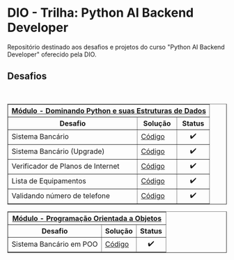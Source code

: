 # DIO - Trilha: Python AI Backend Developer
Repositório destinado aos desafios e projetos do curso "Python AI Backend Developer" oferecido pela DIO.

## Desafios

<br />
<table border=1>
    <tr>
        <th colspan="3"><a href="https://github.com/Lucas-p00/DIO-trilha-python/tree/main/Estruturas%20de%20Dados">Módulo - Dominando Python e suas Estruturas de Dados</a></th>
    </tr>
    <tr>
        <th>Desafio</th>
        <th>Solução</th>
        <th>Status</th>
    </tr>
    <tr>
        <td>Sistema Bancário</td>
        <td><a href="https://github.com/Lucas-p00/DIO-trilha-python/blob/main/Estruturas%20de%20Dados/desafio_projeto_1.py">Código</a></td>
        <td align="center">✔️</td>
    </tr>
    <tr>
        <td>Sistema Bancário (Upgrade)</td>
        <td><a href="https://github.com/Lucas-p00/DIO-trilha-python/blob/main/Estruturas%20de%20Dados/desafio_projeto_2.py">Código</a></td>
        <td align="center">✔️</td>
    </tr>
    <tr>
        <td>Verificador de Planos de Internet</td>
        <td><a href="https://github.com/Lucas-p00/DIO-trilha-python/blob/main/Estruturas%20de%20Dados/desafio_codigo_1.py">Código</a></td>
        <td align="center">✔️</td>
    </tr>   
    <tr>
        <td>Lista de Equipamentos</td>
        <td><a href="https://github.com/Lucas-p00/DIO-trilha-python/blob/main/Estruturas%20de%20Dados/desafio_codigo_2.py">Código</a></td>
        <td align="center">✔️</td>
    </tr>               
    <tr>
        <td>Validando número de telefone</td>
        <td><a href="https://github.com/Lucas-p00/DIO-trilha-python/blob/main/Estruturas%20de%20Dados/desafio_codigo_3.py">Código</a></td>
        <td align="center">✔️</td>
    </tr>               
</table>

<table border=1>
        <tr>
            <th colspan="3"><a href="https://github.com/Lucas-p00/DIO-trilha-python/tree/main/Estruturas%20de%20Dados">Módulo - Programação Orientada a Objetos</a></th>
        </tr>
        <tr>
            <th>Desafio</th>
            <th>Solução</th>
            <th>Status</th>
        </tr>
        <tr>
            <td>Sistema Bancário em POO</td>
            <td><a href="https://github.com/Lucas-p00/DIO-trilha-python/blob/main/Programação%20Orientada%20a%20Objetos/desafio_projeto.py">Código</a></td>
            <td align="center">✔️</td>
        </tr>
    </table>